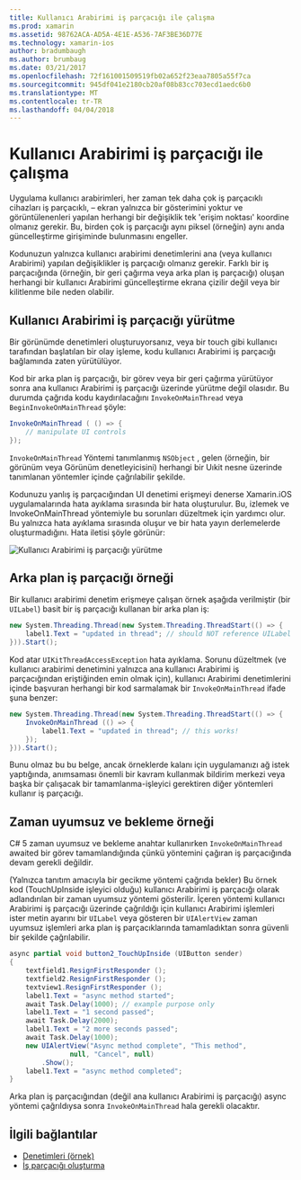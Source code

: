 ```yaml
---
title: Kullanıcı Arabirimi iş parçacığı ile çalışma
ms.prod: xamarin
ms.assetid: 98762ACA-AD5A-4E1E-A536-7AF3BE36D77E
ms.technology: xamarin-ios
author: bradumbaugh
ms.author: brumbaug
ms.date: 03/21/2017
ms.openlocfilehash: 72f161001509519fb02a652f23eaa7805a55f7ca
ms.sourcegitcommit: 945df041e2180cb20af08b83cc703ecd1aedc6b0
ms.translationtype: MT
ms.contentlocale: tr-TR
ms.lasthandoff: 04/04/2018
---
```

# <a name="working-with-the-ui-thread"></a>Kullanıcı Arabirimi iş parçacığı ile çalışma

Uygulama kullanıcı arabirimleri, her zaman tek daha çok iş parçacıklı cihazları iş parçacıklı, – ekran yalnızca bir gösterimini yoktur ve görüntülenenleri yapılan herhangi bir değişiklik tek 'erişim noktası' koordine olmanız gerekir. Bu, birden çok iş parçacığı aynı piksel (örneğin) aynı anda güncelleştirme girişiminde bulunmasını engeller.

Kodunuzun yalnızca kullanıcı arabirimi denetimlerini ana (veya kullanıcı Arabirimi) yapılan değişiklikler iş parçacığı olmanız gerekir. Farklı bir iş parçacığında (örneğin, bir geri çağırma veya arka plan iş parçacığı) oluşan herhangi bir kullanıcı Arabirimi güncelleştirme ekrana çizilir değil veya bir kilitlenme bile neden olabilir.

## <a name="ui-thread-execution"></a>Kullanıcı Arabirimi iş parçacığı yürütme

Bir görünümde denetimleri oluşturuyorsanız, veya bir touch gibi kullanıcı tarafından başlatılan bir olay işleme, kodu kullanıcı Arabirimi iş parçacığı bağlamında zaten yürütülüyor.

Kod bir arka plan iş parçacığı, bir görev veya bir geri çağırma yürütüyor sonra ana kullanıcı Arabirimi iş parçacığı üzerinde yürütme değil olasıdır. Bu durumda çağrıda kodu kaydırılacağını `InvokeOnMainThread` veya `BeginInvokeOnMainThread` şöyle:

```csharp
InvokeOnMainThread ( () => {
    // manipulate UI controls
});
```

`InvokeOnMainThread` Yöntemi tanımlanmış `NSObject` , gelen (örneğin, bir görünüm veya Görünüm denetleyicisini) herhangi bir Uıkit nesne üzerinde tanımlanan yöntemler içinde çağrılabilir şekilde.

Kodunuzu yanlış iş parçacığından UI denetimi erişmeyi denerse Xamarin.iOS uygulamalarında hata ayıklama sırasında bir hata oluşturulur. Bu, izlemek ve InvokeOnMainThread yöntemiyle bu sorunları düzeltmek için yardımcı olur. Bu yalnızca hata ayıklama sırasında oluşur ve bir hata yayın derlemelerde oluşturmadığını. Hata iletisi şöyle görünür:

 ![](ui-thread-images/image10.png "Kullanıcı Arabirimi iş parçacığı yürütme")

 <a name="Background_Thread_Example" />


## <a name="background-thread-example"></a>Arka plan iş parçacığı örneği

Bir kullanıcı arabirimi denetim erişmeye çalışan örnek aşağıda verilmiştir (bir `UILabel`) basit bir iş parçacığı kullanan bir arka plan iş:

```csharp
new System.Threading.Thread(new System.Threading.ThreadStart(() => {
    label1.Text = "updated in thread"; // should NOT reference UILabel on background thread!
})).Start();
```

Kod atar `UIKitThreadAccessException` hata ayıklama. Sorunu düzeltmek (ve kullanıcı arabirimi denetimini yalnızca ana kullanıcı Arabirimi iş parçacığından eriştiğinden emin olmak için), kullanıcı Arabirimi denetimlerini içinde başvuran herhangi bir kod sarmalamak bir `InvokeOnMainThread` ifade şuna benzer:

```csharp
new System.Threading.Thread(new System.Threading.ThreadStart(() => {
    InvokeOnMainThread (() => {
        label1.Text = "updated in thread"; // this works!
    });
})).Start();
```

Bunu olmaz bu bu belge, ancak örneklerde kalanı için uygulamanızı ağ istek yaptığında, anımsaması önemli bir kavram kullanmak bildirim merkezi veya başka bir çalışacak bir tamamlanma-işleyici gerektiren diğer yöntemleri kullanır iş parçacığı.

 <a name="Async_Await_Example" />


## <a name="asyncawait-example"></a>Zaman uyumsuz ve bekleme örneği

C# 5 zaman uyumsuz ve bekleme anahtar kullanırken `InvokeOnMainThread` awaited bir görev tamamlandığında çünkü yöntemini çağıran iş parçacığında devam gerekli değildir.

(Yalnızca tanıtım amacıyla bir gecikme yöntemi çağrıda bekler) Bu örnek kod (TouchUpInside işleyici olduğu) kullanıcı Arabirimi iş parçacığı olarak adlandırılan bir zaman uyumsuz yöntemi gösterilir. İçeren yöntemi kullanıcı Arabirimi iş parçacığı üzerinde çağrıldığı için kullanıcı Arabirimi işlemleri ister metin ayarını bir `UILabel` veya gösteren bir `UIAlertView` zaman uyumsuz işlemleri arka plan iş parçacıklarında tamamladıktan sonra güvenli bir şekilde çağrılabilir.

```csharp
async partial void button2_TouchUpInside (UIButton sender)
{
    textfield1.ResignFirstResponder ();
    textfield2.ResignFirstResponder ();
    textview1.ResignFirstResponder ();
    label1.Text = "async method started";
    await Task.Delay(1000); // example purpose only
    label1.Text = "1 second passed";
    await Task.Delay(2000);
    label1.Text = "2 more seconds passed";
    await Task.Delay(1000);
    new UIAlertView("Async method complete", "This method", 
               null, "Cancel", null)
        .Show();
    label1.Text = "async method completed";
}
```

Arka plan iş parçacığından (değil ana kullanıcı Arabirimi iş parçacığı) async yöntemi çağrıldıysa sonra `InvokeOnMainThread` hala gerekli olacaktır.


## <a name="related-links"></a>İlgili bağlantılar

- [Denetimleri (örnek)](https://developer.xamarin.com/samples/Controls/)
- [İş parçacığı oluşturma](~/ios/app-fundamentals/threading.md)
